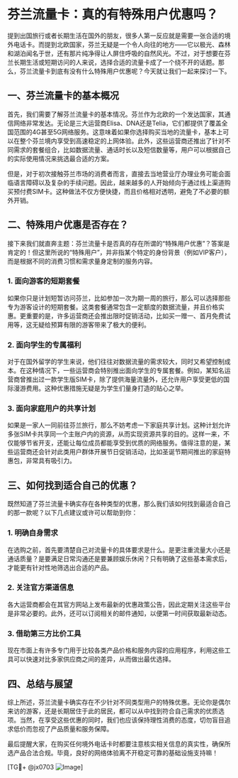 # 芬兰流量卡：真的有特殊用户优惠吗？

提到出国旅行或者长期生活在国外的朋友，很多人第一反应就是需要一张合适的境外电话卡。而提到北欧国家，芬兰无疑是一个令人向往的地方——它以极光、森林和湖泊闻名于世，还有那片纯净得让人屏住呼吸的自然风光。不过，对于想要在芬兰长期生活或短期访问的人来说，选择合适的流量卡成了一个绕不开的话题。那么，芬兰流量卡到底有没有什么特殊用户优惠呢？今天就让我们一起来探讨一下。

## 一、芬兰流量卡的基本概况

首先，我们需要了解芬兰流量卡的基本情况。芬兰作为北欧的一个发达国家，其通信网络非常发达。无论是三大运营商Elisa、DNA还是Telia，它们都提供了覆盖全国范围的4G甚至5G网络服务。这意味着如果你选择购买当地的流量卡，基本上可以在整个芬兰境内享受到高速稳定的上网体验。此外，这些运营商还推出了针对不同需求的套餐组合，比如数据流量、通话时长以及短信数量等，用户可以根据自己的实际使用情况来挑选最合适的方案。

但是，对于初次接触芬兰市场的消费者而言，直接去当地营业厅办理业务可能会面临语言障碍以及复杂的手续问题。因此，越来越多的人开始倾向于通过线上渠道购买预付费SIM卡。这种做法不仅方便快捷，而且价格相对透明，避免了不必要的额外开销。

## 二、特殊用户优惠是否存在？

接下来我们就直奔主题：芬兰流量卡是否真的存在所谓的“特殊用户优惠”？答案是肯定的！但这里所说的“特殊用户”，并非指某个特定的身份背景（例如VIP客户），而是根据不同的消费习惯和需求量身定制的服务内容。

### 1. 面向游客的短期套餐
如果你只是计划短暂访问芬兰，比如参加一次为期一周的旅行，那么可以选择那些专为游客设计的短期套餐。这类套餐通常包含一定额度的数据流量，并且价格实惠。更重要的是，许多运营商还会推出限时促销活动，比如买一赠一、首月免费试用等，这无疑给预算有限的游客带来了极大的便利。

### 2. 面向学生的专属福利
对于在国外留学的学生来说，他们往往对数据流量的需求较大，同时又希望控制成本。在这种情况下，一些运营商会特别推出面向学生的专属套餐。例如，某知名运营商曾推出过一款学生版SIM卡，除了提供海量流量外，还允许用户享受更低的国际漫游费用。这种优惠措施无疑是为学生们量身打造的贴心之举。

### 3. 面向家庭用户的共享计划
如果是一家人一同前往芬兰旅行，那么不妨考虑一下家庭共享计划。这种计划允许多张SIM卡共享同一个主账户内的资源，从而实现资源共享的目的。这样一来，不仅能够节省开支，还能让每位成员都能享受到优质的网络服务。值得注意的是，某些运营商还会针对此类用户群体开展节日促销活动，比如圣诞节期间推出的家庭特惠包，非常具有吸引力。

## 三、如何找到适合自己的优惠？

既然知道了芬兰流量卡确实存在各种类型的优惠，那么我们该如何找到最适合自己的那一款呢？以下几点建议或许可以帮助到你：

### 1. 明确自身需求
在选购之前，首先要清楚自己对流量卡的具体要求是什么。是更注重流量大小还是通话质量？是要满足日常沟通还是要兼顾娱乐休闲？只有明确了这些基本需求后，才能更有针对性地筛选出合适的产品。

### 2. 关注官方渠道信息
各大运营商都会在其官方网站上发布最新的优惠政策公告，因此定期关注这些平台是非常必要的。此外，还可以订阅相关的邮件通知，以便第一时间获取最新动态。

### 3. 借助第三方比价工具
现在市面上有许多专门用于比较各类产品价格和服务内容的应用程序，利用这些工具可以快速对比多家供应商之间的差异，从而做出最优选择。

## 四、总结与展望

综上所述，芬兰流量卡确实存在不少针对不同类型用户的特殊优惠。无论你是偶尔来访的游客，还是长期居住于此的居民，都可以从中找到符合自己需求的优质选项。当然，在享受这些优惠的同时，我们也应该保持理性消费的态度，切勿盲目追求低价而忽视了产品质量和服务保障。

最后提醒大家，在购买任何境外电话卡时都要注意核实相关信息的真实性，确保所选产品合法合规。毕竟，良好的网络体验离不开稳定可靠的基础设施支持嘛！

[TG💪+ @jx0703 ![Image](https://github.com/user-attachments/assets/dbca1d08-cadb-493c-b0ec-ad6f7a83f270)]